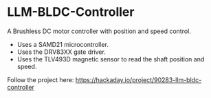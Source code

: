 # LLM-BLDC-Controller
A Brushless DC motor controller with position and speed control. 

- Uses a SAMD21 microcontroller.
- Uses the DRV83XX gate driver.
- Uses the TLV493D magnetic sensor to read the shaft position and speed.

Follow the project here:
https://hackaday.io/project/90283-llm-bldc-controller

